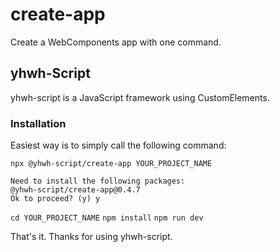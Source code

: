 # create-app
Create a WebComponents app with one command.

## yhwh-Script
yhwh-script is a JavaScript framework using CustomElements.

### Installation
Easiest way is to simply call the following command:

`npx @yhwh-script/create-app YOUR_PROJECT_NAME`

```
Need to install the following packages:
@yhwh-script/create-app@0.4.7
Ok to proceed? (y) y
```

`cd YOUR_PROJECT_NAME`
`npm install`
`npm run dev`

That's it. Thanks for using yhwh-script.